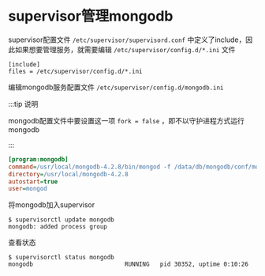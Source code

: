 # supervisor管理mongodb

supervisor配置文件 `/etc/supervisor/supervisord.conf` 中定义了include，因此如果想要管理服务，就需要编辑 `/etc/supervisor/config.d/*.ini` 文件

```shell
[include] 
files = /etc/supervisor/config.d/*.ini
```



编辑mongodb服务配置文件 `/etc/supervisor/config.d/mongodb.ini`

:::tip 说明

mongodb配置文件中要设置这一项 `fork = false` ，即不以守护进程方式运行mongodb

:::

```ini
[program:mongodb]
command=/usr/local/mongodb-4.2.8/bin/mongod -f /data/db/mongodb/conf/mongod.conf
directory=/usr/local/mongodb-4.2.8
autostart=true
user=mongod
```



将mongodb加入supervisor

```shell
$ supervisorctl update mongodb
mongodb: added process group
```



查看状态

```shell
$ supervisorctl status mongodb
mongodb                          RUNNING   pid 30352, uptime 0:10:26
```





